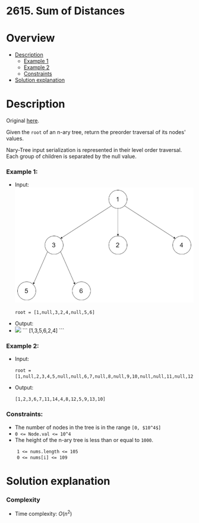 
# 2615. Sum of Distances
# Overview
- [Description](#description)
  - [Example 1](#example-1)
  - [Example 2](#example-2)
  - [Constraints](#constraints)
- [Solution explanation](#solution-explanation)

# Description
Original [here](https://leetcode.com/problems/sum-of-distances/description/).

Given the `root` of an n-ary tree, return the preorder traversal of its nodes' values.

Nary-Tree input serialization is represented in their level order traversal. Each group of children is separated by the null value.

### Example 1:
- Input:
  ![Example 1](https://github.com/domarey/leetcode/blob/main/solutions/0989.%20Add%20to%20Array-Form%20of%20Integer/img/example1.png)
  ```
  root = [1,null,3,2,4,null,5,6]
  ```
- Output:
- <img src="img/example2" width="128"/>
  ```
  [1,3,5,6,2,4]
  ```

### Example 2:
- Input:
  ```
  root = [1,null,2,3,4,5,null,null,6,7,null,8,null,9,10,null,null,11,null,12,null,13,null,null,14]
  ```
- Output:
  ```
  [1,2,3,6,7,11,14,4,8,12,5,9,13,10]
  ```


### Constraints:
- The number of nodes in the tree is in the range `[0, $10^4$]`
- `0 <= Node.val <= 10^4`
- The height of the n-ary tree is less than or equal to `1000`.

```
    1 <= nums.length <= 105
    0 <= nums[i] <= 109
```

# Solution explanation

### Complexity
- Time complexity: $O(n^2)$
